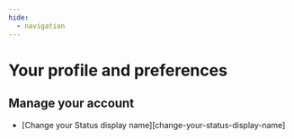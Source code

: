 ```yaml
---
hide:
  - navigation
---
```


# Your profile and preferences

## Manage your account

- [Change your Status display name][change-your-status-display-name]
